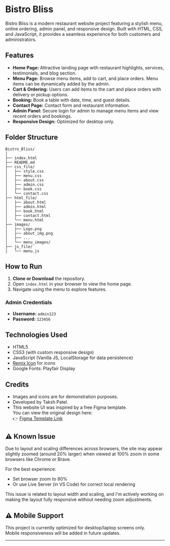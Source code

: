 # Bistro Bliss

Bistro Bliss is a modern restaurant website project featuring a stylish menu, online ordering, admin panel, and responsive design. Built with HTML, CSS, and JavaScript, it provides a seamless experience for both customers and administrators.

## Features

- **Home Page:** Attractive landing page with restaurant highlights, services, testimonials, and blog section.
- **Menu Page:** Browse menu items, add to cart, and place orders. Menu items can be dynamically added by the admin.
- **Cart & Ordering:** Users can add items to the cart and place orders with delivery or pickup options.
- **Booking:** Book a table with date, time, and guest details.
- **Contact Page:** Contact form and restaurant information.
- **Admin Panel:** Secure login for admin to manage menu items and view recent orders and bookings.
- **Responsive Design:** Optimized for desktop only.

## Folder Structure

```
Bistro_Bliss/
│
├── index.html
├── README.md
├── css_file/
│   ├── style.css
│   ├── menu.css
│   ├── about.css
│   ├── admin.css
│   ├── book.css
│   └── contact.css
├── html_file/
│   ├── about.html
│   ├── admin.html
│   ├── book.html
│   ├── contact.html
│   └── menu.html
├── images/
│   ├── Logo.png
│   ├── about_img.png
│   ├── ...
│   └── menu_images/
├── js_file/
│   └── menu.js
```

## How to Run

1. **Clone or Download** the repository.
2. Open `index.html` in your browser to view the home page.
3. Navigate using the menu to explore features.

### Admin Credentials

- **Username:** `admin123`
- **Password:** `123456`

## Technologies Used

- HTML5
- CSS3 (with custom responsive design)
- JavaScript (Vanilla JS, LocalStorage for data persistence)
- [Remix Icon](https://remixicon.com/) for icons
- Google Fonts: Playfair Display


## Credits

- Images and icons are for demonstration purposes.
- Developed by Taksh Patel.
- This website UI was inspired by a free Figma template.  
You can view the original design here:  
👉 [Figma Template Link](https://www.figma.com/community/file/1294173080512093987/food-website-design)


## ⚠️ Known Issue

Due to layout and scaling differences across browsers, the site may appear slightly zoomed (around 20% larger) when viewed at 100% zoom in some browsers like Chrome or Brave.

For the best experience:
- Set browser zoom to 80%
- Or use Live Server (in VS Code) for correct local rendering

This issue is related to layout width and scaling, and I'm actively working on making the layout fully responsive without needing zoom adjustments.


## ⚠️ Mobile Support

This project is currently optimized for desktop/laptop screens only.  
Mobile responsiveness will be added in future updates.


---

